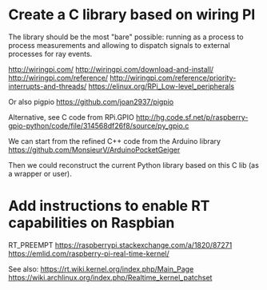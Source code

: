 # Create a C library based on wiring PI

The library should be the most "bare" possible: running as a process
to process measurements and allowing to dispatch signals to external
processes for ray events.

http://wiringpi.com/
http://wiringpi.com/download-and-install/
http://wiringpi.com/reference/
http://wiringpi.com/reference/priority-interrupts-and-threads/
https://elinux.org/RPi_Low-level_peripherals

Or also pigpio https://github.com/joan2937/pigpio

Alternative, see C code from RPi.GPIO http://hg.code.sf.net/p/raspberry-gpio-python/code/file/314568df26f8/source/py_gpio.c

We can start from the refined C++ code from the Arduino library
https://github.com/MonsieurV/ArduinoPocketGeiger

Then we could reconstruct the current Python library based on this C lib
(as a wrapper or user).

# Add instructions to enable RT capabilities on Raspbian


RT_PREEMPT
https://raspberrypi.stackexchange.com/a/1820/87271
https://emlid.com/raspberry-pi-real-time-kernel/

See also:
https://rt.wiki.kernel.org/index.php/Main_Page
https://wiki.archlinux.org/index.php/Realtime_kernel_patchset
